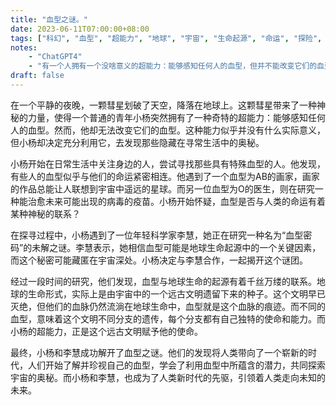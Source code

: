 ```yaml
---
title: "血型之谜。"
date: 2023-06-11T07:00:00+08:00
tags: ["科幻", "血型", "超能力", "地球", "宇宙", "生命起源", "命运", "探险", "未知","ChatGPT"]
notes:
    - "ChatGPT4"
    - "有一个人拥有一个没啥意义的超能力：能够感知任何人的血型，但并不能改变它们的血型。"
draft: false
---
```


在一个平静的夜晚，一颗彗星划破了天空，降落在地球上。这颗彗星带来了一种神秘的力量，使得一个普通的青年小杨突然拥有了一种奇特的超能力：能够感知任何人的血型。然而，他却无法改变它们的血型。这种能力似乎并没有什么实际意义，但小杨却决定充分利用它，去发现那些隐藏在寻常生活中的奥秘。

小杨开始在日常生活中关注身边的人，尝试寻找那些具有特殊血型的人。他发现，有些人的血型似乎与他们的命运紧密相连。他遇到了一个血型为AB的画家，画家的作品总能让人联想到宇宙中遥远的星球。而另一位血型为O的医生，则在研究一种能治愈未来可能出现的病毒的疫苗。小杨开始怀疑，血型是否与人类的命运有着某种神秘的联系？

在探寻过程中，小杨遇到了一位年轻科学家李慧，她正在研究一种名为“血型密码”的未解之谜。李慧表示，她相信血型可能是地球生命起源中的一个关键因素，而这个秘密可能藏匿在宇宙深处。小杨决定与李慧合作，一起揭开这个谜团。

经过一段时间的研究，他们发现，血型与地球生命的起源有着千丝万缕的联系。地球的生命形式，实际上是由宇宙中的一个远古文明遗留下来的种子。这个文明早已灭绝，但他们的血脉仍然流淌在地球生命中，血型就是这个血脉的痕迹。而不同的血型，意味着这个文明不同分支的遗传，每个分支都有自己独特的使命和能力。而小杨的超能力，正是这个远古文明赋予他的使命。

最终，小杨和李慧成功解开了血型之谜。他们的发现将人类带向了一个崭新的时代，人们开始了解并珍视自己的血型，学会了利用血型中所蕴含的潜力，共同探索宇宙的奥秘。而小杨和李慧，也成为了人类新时代的先驱，引领着人类走向未知的未来。